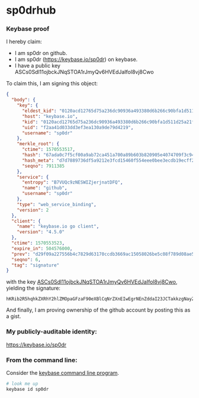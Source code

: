 # sp0drhub

### Keybase proof

I hereby claim:

  * I am sp0dr on github.
  * I am sp0dr (https://keybase.io/sp0dr) on keybase.
  * I have a public key ASCs0Sdl11ojbckJNqSTOA1rJmyQv6HVEdJaIfol8vj8Cwo

To claim this, I am signing this object:

```json
{
  "body": {
    "key": {
      "eldest_kid": "0120acd12765d75a236dc90936a493380d6b266c90bfa1d511d25a21fa25f2f8fc0b0a",
      "host": "keybase.io",
      "kid": "0120acd12765d75a236dc90936a493380d6b266c90bfa1d511d25a21fa25f2f8fc0b0a",
      "uid": "f2aa41d033dd3ef3ea130a9de79d4219",
      "username": "sp0dr"
    },
    "merkle_root": {
      "ctime": 1570553517,
      "hash": "67ada0c7f5cf00a9ab72ca451a700a89b603b820905e4074709f3c948f6d5d85391aa3cdfcede7d440fee8e6b23a8176940bbe37da1a0f6d679b3175ae19be4e",
      "hash_meta": "d7d7889736df5a9212e3fcd15460f554eee0bee3ecdb19ecff252a5172b6e400",
      "seqno": 7911385
    },
    "service": {
      "entropy": "B7VUQc9zNESWIZjerjnatDFQ",
      "name": "github",
      "username": "sp0dr"
    },
    "type": "web_service_binding",
    "version": 2
  },
  "client": {
    "name": "keybase.io go client",
    "version": "4.5.0"
  },
  "ctime": 1570553523,
  "expire_in": 504576000,
  "prev": "d29f09a227556b4c7829d63170ccdb3669ac15058026be5c08f789d08ae516b5",
  "seqno": 6,
  "tag": "signature"
}
```

with the key [ASCs0Sdl11ojbckJNqSTOA1rJmyQv6HVEdJaIfol8vj8Cwo](https://keybase.io/sp0dr), yielding the signature:

```
hKRib2R5hqhkZXRhY2hlZMOpaGFzaF90eXBlCqNrZXnEIwEgrNEnZddaI23JCTakkzgNayZskL+h1RHSWiH6JfL4/AsKp3BheWxvYWTESpcCBsQg0p8JoidVa0x4KdYxcMzbNmmsFQWAJr5cCPeJ0IrlFrXEIMDk0a7tC5R8vvR3D+SIobwW7T/pnBgZyKskrIf1XCUcAgHCo3NpZ8RAhZtI0NoCLuRnYnmH3cT+4FkSxsKTTMTDnnDx339yvFb+qXaAB/VpDK2yrMfJ0eSj9CcHzlzJRYsiuGe1XThzBahzaWdfdHlwZSCkaGFzaIKkdHlwZQildmFsdWXEIFizvIiWcoDQdqRuDo/7BocUI/80vdo88nVkhQEMEIieo3RhZ80CAqd2ZXJzaW9uAQ==

```

And finally, I am proving ownership of the github account by posting this as a gist.

### My publicly-auditable identity:

https://keybase.io/sp0dr

### From the command line:

Consider the [keybase command line program](https://keybase.io/download).

```bash
# look me up
keybase id sp0dr
```
